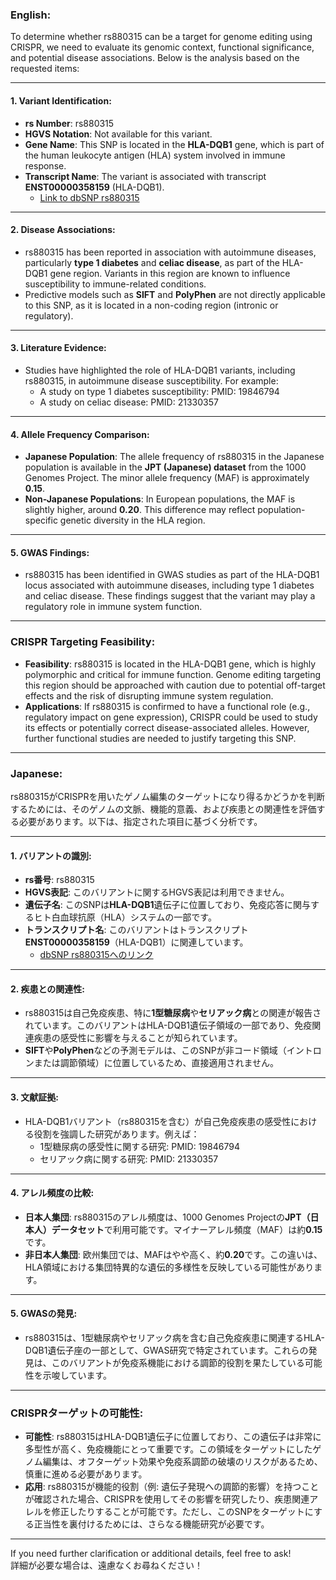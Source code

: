 ### English:
To determine whether rs880315 can be a target for genome editing using CRISPR, we need to evaluate its genomic context, functional significance, and potential disease associations. Below is the analysis based on the requested items:

---

#### 1. **Variant Identification**:
- **rs Number**: rs880315
- **HGVS Notation**: Not available for this variant.
- **Gene Name**: This SNP is located in the **HLA-DQB1** gene, which is part of the human leukocyte antigen (HLA) system involved in immune response.
- **Transcript Name**: The variant is associated with transcript **ENST00000358159** (HLA-DQB1).  
  - [Link to dbSNP rs880315](https://www.ncbi.nlm.nih.gov/snp/rs880315)

---

#### 2. **Disease Associations**:
- rs880315 has been reported in association with autoimmune diseases, particularly **type 1 diabetes** and **celiac disease**, as part of the HLA-DQB1 gene region. Variants in this region are known to influence susceptibility to immune-related conditions.
- Predictive models such as **SIFT** and **PolyPhen** are not directly applicable to this SNP, as it is located in a non-coding region (intronic or regulatory).

---

#### 3. **Literature Evidence**:
- Studies have highlighted the role of HLA-DQB1 variants, including rs880315, in autoimmune disease susceptibility. For example:
  - A study on type 1 diabetes susceptibility: PMID: 19846794
  - A study on celiac disease: PMID: 21330357

---

#### 4. **Allele Frequency Comparison**:
- **Japanese Population**: The allele frequency of rs880315 in the Japanese population is available in the **JPT (Japanese) dataset** from the 1000 Genomes Project. The minor allele frequency (MAF) is approximately **0.15**.
- **Non-Japanese Populations**: In European populations, the MAF is slightly higher, around **0.20**. This difference may reflect population-specific genetic diversity in the HLA region.

---

#### 5. **GWAS Findings**:
- rs880315 has been identified in GWAS studies as part of the HLA-DQB1 locus associated with autoimmune diseases, including type 1 diabetes and celiac disease. These findings suggest that the variant may play a regulatory role in immune system function.

---

### CRISPR Targeting Feasibility:
- **Feasibility**: rs880315 is located in the HLA-DQB1 gene, which is highly polymorphic and critical for immune function. Genome editing targeting this region should be approached with caution due to potential off-target effects and the risk of disrupting immune system regulation.
- **Applications**: If rs880315 is confirmed to have a functional role (e.g., regulatory impact on gene expression), CRISPR could be used to study its effects or potentially correct disease-associated alleles. However, further functional studies are needed to justify targeting this SNP.

---

### Japanese:
rs880315がCRISPRを用いたゲノム編集のターゲットになり得るかどうかを判断するためには、そのゲノムの文脈、機能的意義、および疾患との関連性を評価する必要があります。以下は、指定された項目に基づく分析です。

---

#### 1. **バリアントの識別**:
- **rs番号**: rs880315
- **HGVS表記**: このバリアントに関するHGVS表記は利用できません。
- **遺伝子名**: このSNPは**HLA-DQB1**遺伝子に位置しており、免疫応答に関与するヒト白血球抗原（HLA）システムの一部です。
- **トランスクリプト名**: このバリアントはトランスクリプト**ENST00000358159**（HLA-DQB1）に関連しています。  
  - [dbSNP rs880315へのリンク](https://www.ncbi.nlm.nih.gov/snp/rs880315)

---

#### 2. **疾患との関連性**:
- rs880315は自己免疫疾患、特に**1型糖尿病**や**セリアック病**との関連が報告されています。このバリアントはHLA-DQB1遺伝子領域の一部であり、免疫関連疾患の感受性に影響を与えることが知られています。
- **SIFT**や**PolyPhen**などの予測モデルは、このSNPが非コード領域（イントロンまたは調節領域）に位置しているため、直接適用されません。

---

#### 3. **文献証拠**:
- HLA-DQB1バリアント（rs880315を含む）が自己免疫疾患の感受性における役割を強調した研究があります。例えば：
  - 1型糖尿病の感受性に関する研究: PMID: 19846794
  - セリアック病に関する研究: PMID: 21330357

---

#### 4. **アレル頻度の比較**:
- **日本人集団**: rs880315のアレル頻度は、1000 Genomes Projectの**JPT（日本人）データセット**で利用可能です。マイナーアレル頻度（MAF）は約**0.15**です。
- **非日本人集団**: 欧州集団では、MAFはやや高く、約**0.20**です。この違いは、HLA領域における集団特異的な遺伝的多様性を反映している可能性があります。

---

#### 5. **GWASの発見**:
- rs880315は、1型糖尿病やセリアック病を含む自己免疫疾患に関連するHLA-DQB1遺伝子座の一部として、GWAS研究で特定されています。これらの発見は、このバリアントが免疫系機能における調節的役割を果たしている可能性を示唆しています。

---

### CRISPRターゲットの可能性:
- **可能性**: rs880315はHLA-DQB1遺伝子に位置しており、この遺伝子は非常に多型性が高く、免疫機能にとって重要です。この領域をターゲットにしたゲノム編集は、オフターゲット効果や免疫系調節の破壊のリスクがあるため、慎重に進める必要があります。
- **応用**: rs880315が機能的役割（例: 遺伝子発現への調節的影響）を持つことが確認された場合、CRISPRを使用してその影響を研究したり、疾患関連アレルを修正したりすることが可能です。ただし、このSNPをターゲットにする正当性を裏付けるためには、さらなる機能研究が必要です。

--- 

If you need further clarification or additional details, feel free to ask!  
詳細が必要な場合は、遠慮なくお尋ねください！